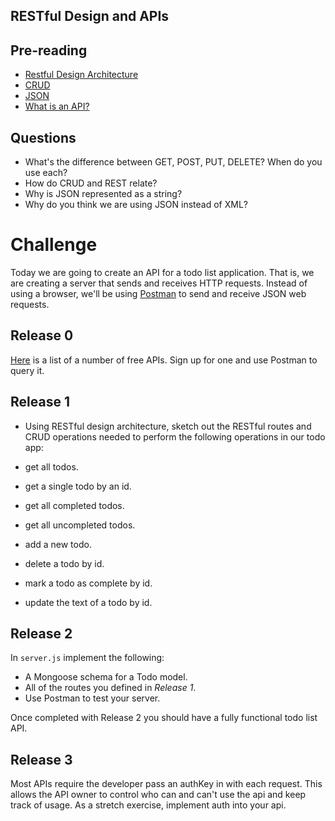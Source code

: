 ## RESTful Design and APIs

## Pre-reading

* [Restful Design Architecture](https://stackoverflow.com/questions/671118/what-exactly-is-restful-programming)
* [CRUD](https://en.wikipedia.org/wiki/Create,_read,_update_and_delete)
* [JSON](https://www.w3schools.com/js/js_json_intro.asp)
* [What is an API?](https://medium.freecodecamp.org/what-is-an-api-in-english-please-b880a3214a82)

## Questions

* What's the difference between GET, POST, PUT, DELETE? When do you use each?
* How do CRUD and REST relate?
* Why is JSON represented as a string?
* Why do you think we are using JSON instead of XML?

# Challenge

Today we are going to create an API for a todo list application. That is, we are creating a server that sends and receives HTTP requests. Instead of using a browser, we'll be using [Postman](https://www.getpostman.com/) to send and receive JSON web requests.

## Release 0

[Here](https://github.com/toddmotto/public-apis) is a list of a number of free APIs. Sign up for one and use Postman to query it. 

## Release 1

* Using RESTful design architecture, sketch out the RESTful routes and CRUD operations needed to perform the following operations in our todo app:

* get all todos.
* get a single todo by an id.
* get all completed todos.
* get all uncompleted todos.
* add a new todo.
* delete a todo by id.
* mark a todo as complete by id.
* update the text of a todo by id.

## Release 2

In `server.js` implement the following:

* A Mongoose schema for a Todo model.
* All of the routes you defined in _Release 1_.
* Use Postman to test your server.

Once completed with Release 2 you should have a fully functional todo list API.

## Release 3

Most APIs require the developer pass an authKey in with each request. This allows the API owner to control who can and can't use the api and keep track of usage. As a stretch exercise, implement auth into your api.
